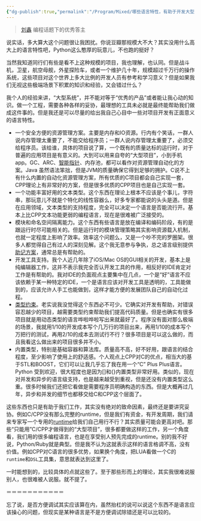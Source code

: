 ```yaml
---
{"dg-publish":true,"permalink":"/Program/Mixed/哪些语言特性，有助于开发大型系统/","noteIcon":"","created":"2025-03-06T21:28:25.978+08:00"}
---
```



> [刘鑫](https://www.zhihu.com/people/marsliu)
> 编程话题下的优秀答主





说实话，多大算大这个问题很让我困扰。你说豆瓣那规模大不大？其实没用什么高大上的语言特性吧，Python这么憨厚的玩意儿，不也跑的挺好？

当然我知道同行们有些是看不上这种规模的项目，我也理解，也认同。但是战斗机，卫星，航空母舰，外星探险车，或者一个维护几十年，规模超过千万行的操作系统，这些项目对这个世界上多大比例的开发人员有参考和学习意义？但是如果我们无视这些极端场景下积累的知识和经验，又会错过什么？

我个人的经验来讲，“大型系统”，并不能对等于“优秀的产品”或者能让我心动的知识。做一个工程，需要各种各样的妥协，最理想的工具未必就是最终能帮助我们做成这件事的。但是我还是可以尽量的给出我自己心目中一些对项目开发有正面意义的语言特性。

*   一个安全方便的资源管理方案。主要是内存和IO资源。行内有个笑话，一群人说内存管理太重要了，不能交给程序员；一群人说内存管理太重要了，必须交给程序员。该给谁，具体的项目说了算，一个既有的质量达标的运行时，对于普遍的应用项目是有意义的。大到可以用来自夸的“大型项目”，小到手机app。GC、ARC、[智能指针](https://www.zhihu.com/search?q=%E6%99%BA%E8%83%BD%E6%8C%87%E9%92%88&search_source=Entity&hybrid_search_source=Entity&hybrid_search_extra=%7B%22sourceType%22%3A%22answer%22%2C%22sourceId%22%3A19415526%7D)、内存池，都可以看作对资源管理自动化的方案。Java 虽然语法笨拙，但是JVM的质量确保它得到足够的拥护。C说不上有什么内置的自动化资源管理方案，所有优质的C项目都会自己实现一套，CPP理论上有非常好的方案，但是很多优质的CPP项目也是自己实现一套。
*   一个功能丰富好用的文本类型。这个东西在理论上根本不应该是个事儿，字符串，那玩意儿不就是个特化的线性容器么，好多专家都能说的头头是道。但是在应用领域，文本类型的支持程度，完全可以决定一个语言是否能流行开。基本上比CPP文本功能更弱的编程语言，现在是很难被广泛接受的。
*   模块和命名空间隔离能力。这个东西有些语言是放在编译和编码阶段，有的是跟运行时尽可能相关的。但是运行时的模块管理策略其实影响资源载入机制，也就一定程度上影响了效率。效率这个问题么，又是一个吵不完的罗圈架。很多人都觉得自己有过人的深刻见解。这个我无意参与争执，总之语言级别提供[助记方案](https://www.zhihu.com/search?q=%E5%8A%A9%E8%AE%B0%E6%96%B9%E6%A1%88&search_source=Entity&hybrid_search_source=Entity&hybrid_search_extra=%7B%22sourceType%22%3A%22answer%22%2C%22sourceId%22%3A19415526%7D)，通常总是有帮助的。
*   开发工具支持。我个人近几年除了iOS/Mac OS的GUI相关的开发，基本上是纯编辑器工作，这并不表示我完全否认开发工具的作用，相反好的IDE肯定对工作是有帮助的。我对IDE的负面观点主要集中在几点，一个是“好”语言不应该依赖于某一种特定的IDE，一个是语言应该对开发工具是透明的，工具能做到的，应该允许人手工也能做到，这样才能方便的发展团队自己的自动化过程。
*   [类型约束](https://www.zhihu.com/search?q=%E7%B1%BB%E5%9E%8B%E7%BA%A6%E6%9D%9F&search_source=Entity&hybrid_search_source=Entity&hybrid_search_extra=%7B%22sourceType%22%3A%22answer%22%2C%22sourceId%22%3A19415526%7D)。老实说我没觉得这个东西必不可少。它确实对开发有帮助，对错误容忍越少的项目，越需要类型约束帮助我们提高代码质量。但是也确实有很多项目就是用动态类型的语言哗啦哗啦写出来就最好了。程序没有面对那么极端的场景，我就用1/10的开发成本写个几万行的项目出来，再用1/10的成本写个万把行的测试，再用2/10的成本去测试行不行？很多项目是可以这么做的，而且我看这么做出来的项目很多并不小。
*   内置类型，特别是基础容器和算法库。质量高不高，好不好用，跟语言的结合程度，至少影响了使用上的舒适感。个人观点上CPP对C的优点，相当大的基于STL和BOOST，它们可以让我几乎忘了我在用一个“C” Plus Plus语言。Python 受到欢迎，很大程度也是因为\[\]和{}内置类型非常好用。类似的，现在对并发和异步的语言级支持，也是越来越受到重视，但是还没有内置类型这么重。很多时候我们还把它看做是需要程序员明确构造的东西。但是大概再过几年，异步和并发的细节也都移交给C和CPP这个层面了。

这些东西也只是有助于我们工作，其实没有绝对的致命因素，最终还是要讲究妥协。例如C/CPP没有那么完整的runtime，但是我们有资金，有开发周期，我们请来专家写一个专用的[runtime](https://www.zhihu.com/search?q=runtime&search_source=Entity&hybrid_search_source=Entity&hybrid_search_extra=%7B%22sourceType%22%3A%22answer%22%2C%22sourceId%22%3A19415526%7D)给我们自己用行不行？其实质量可能会更高对吧。那些“只能用”C/CPP才做得到的“大型项目”，很多都要做这样的工作，另一个角度看，我们用的很多编程语言，也是在享受别人预先完成的runtime。别的我不好说，Python/Ruby就是典型。但是我不认为这就表示这样的语言格调不高，没有价值。例如CPP对C语言的很多优势，如果换个角度，把LUA看做一个C的`runtime`和`DSL`工具集，意思就表达到这里了。

一时能想到的，比较具体的点就这些了。至于那些形而上的理论，其实我很难说服别人，也很难被人说服。就不提了。

＝＝＝＝＝＝＝＝＝＝＝

忘了说，是否方便调试其实应该算在内，虽然抬杠的说可以说这个东西不是语言应该操心的问题，但现实是某种语言是不是方便调试除错还是可以比较的。
